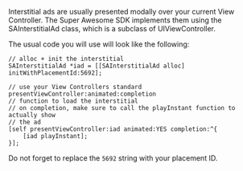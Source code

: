 Interstitial ads are usually presented modally over your current View Controller. The Super Awesome SDK implements them using the SAInterstitialAd class, which is a subclass of UIViewController.

The usual code you will use will look like the following:

```
// alloc + init the interstitial
SAInterstitialAd *iad = [[SAInterstitialAd alloc] initWithPlacementId:5692];

// use your View Controllers standard presentViewController:animated:completion
// function to load the interstitial
// on completion, make sure to call the playInstant function to actually show
// the ad
[self presentViewController:iad animated:YES completion:^{
	[iad playInstant];
}];

```

Do not forget to replace the `5692` string with your placement ID.